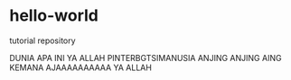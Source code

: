 # hello-world
tutorial repository

DUNIA APA INI
YA ALLAH
PINTERBGTSIMANUSIA
ANJING ANJING
AING KEMANA AJAAAAAAAAAA YA ALLAH

